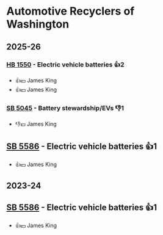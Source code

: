 # Automotive Recyclers of Washington
## 2025-26

### [HB 1550](/bill/2025-26/hb/1550/) - Electric vehicle batteries 👍2  
* 👍💵 James King
* 👍💵 James King

### [SB 5045](/bill/2025-26/sb/5045/) - Battery stewardship/EVs  👎1 
* 👎💵 James King

## [SB 5586](/bill/2025-26/sb/5586/) - Electric vehicle batteries 👍1  
* 👍💵 James King

## 2023-24

## [SB 5586](/bill/2023-24/sb/5586/) - Electric vehicle batteries 👍1  
* 👍💵 James King
